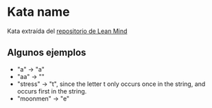 # Kata name

Kata extraída del [repositorio de Lean Mind](https://github.com/lean-mind/katas-formacion/tree/main/firstNonRepeatingCharacter)

## Algunos ejemplos

- "a" -> "a"
- "aa" -> ""
- "stress" -> "t", since the letter t only occurs once in the string, and occurs first in the string.
- "moonmen" -> "e"

[original-kata]:https://www.codewars.com/kata/52bc74d4ac05d0945d00054e

